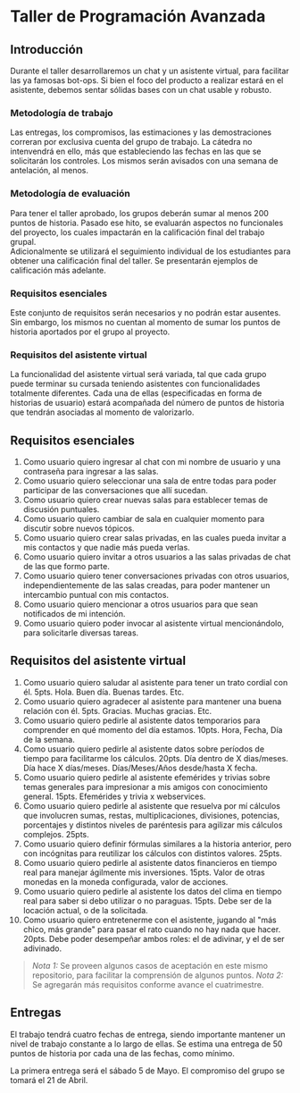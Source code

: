# Taller de Programación Avanzada

## Introducción
Durante el taller desarrollaremos un chat y un asistente virtual, para facilitar las ya famosas bot-ops. Si bien el foco del producto a realizar estará en el asistente, debemos sentar sólidas bases con un chat usable y robusto.

### Metodología de trabajo
Las entregas, los compromisos, las estimaciones y las demostraciones correran por exclusiva cuenta del grupo de trabajo. La cátedra no intenvendrá en ello, más que estableciendo las fechas en las que se solicitarán los controles. Los mismos serán avisados con una semana de antelación, al menos.

### Metodología de evaluación
Para tener el taller aprobado, los grupos deberán sumar al menos 200 puntos de historia. Pasado ese hito, se evaluarán aspectos no funcionales del proyecto, los cuales impactarán en la calificación final del trabajo grupal.  
Adicionalmente se utilizará el seguimiento individual de los estudiantes para obtener una calificación final del taller. Se presentarán ejemplos de calificación más adelante.

### Requisitos esenciales
Este conjunto de requisitos serán necesarios y no podrán estar ausentes. Sin embargo, los mismos no cuentan al momento de sumar los puntos de historia aportados por el grupo al proyecto.

### Requisitos del asistente virtual
La funcionalidad del asistente virtual será variada, tal que cada grupo puede terminar su cursada teniendo asistentes con funcionalidades totalmente diferentes. Cada una de ellas (especificadas en forma de historias de usuario) estará acompañada del número de puntos de historia que tendrán asociadas al momento de valorizarlo.  

## Requisitos esenciales

1. Como usuario quiero ingresar al chat con mi nombre de usuario y una contraseña para ingresar a las salas.
2. Como usuario quiero seleccionar una sala de entre todas para poder participar de las conversaciones que allí sucedan.
3. Como usuario quiero crear nuevas salas para establecer temas de discusión puntuales.
4. Como usuario quiero cambiar de sala en cualquier momento para discutir sobre nuevos tópicos.
5. Como usuario quiero crear salas privadas, en las cuales pueda invitar a mis contactos y que nadie más pueda verlas.
6. Como usuario quiero invitar a otros usuarios a las salas privadas de chat de las que formo parte.
7. Como usuario quiero tener conversaciones privadas con otros usuarios, independientemente de las salas creadas, para poder mantener un intercambio puntual con mis contactos.
8. Como usuario quiero mencionar a otros usuarios para que sean notificados de mi intención.
9. Como usuario quiero poder invocar al asistente virtual mencionándolo, para solicitarle diversas tareas.

## Requisitos del asistente virtual

1. Como usuario quiero saludar al asistente para tener un trato cordial con él. 5pts. Hola. Buen día. Buenas tardes. Etc.
2. Como usuario quiero agradecer al asistente para mantener una buena relación con él. 5pts. Gracias. Muchas gracias. Etc.
3. Como usuario quiero pedirle al asistente datos temporarios para comprender en qué momento del día estamos. 10pts. Hora, Fecha, Día de la semana.
4. Como usuario quiero pedirle al asistente datos sobre períodos de tiempo para facilitarme los cálculos. 20pts. Día dentro de X dias/meses. Día hace X días/meses. Días/Meses/Años desde/hasta X fecha.
5. Como usuario quiero pedirle al asistente efemérides y trivias sobre temas generales para impresionar a mis amigos con conocimiento general. 15pts. Efemérides y trivia x webservices.
6. Como usuario quiero pedirle al asistente que resuelva por mí cálculos que involucren sumas, restas, multiplicaciones, divisiones, potencias, porcentajes y distintos niveles de paréntesis para agilizar mis cálculos complejos. 25pts.
7. Como usuario quiero definir fórmulas similares a la historia anterior, pero con incógnitas para reutilizar los cálculos con distintos valores. 25pts.
8. Como usuario quiero pedirle al asistente datos financieros en tiempo real para manejar ágilmente mis inversiones. 15pts. Valor de otras monedas en la moneda configurada, valor de acciones.
9. Como usuario quiero pedirle al asistente los datos del clima en tiempo real para saber si debo utilizar o no paraguas. 15pts. Debe ser de la locación actual, o de la solicitada.
10. Como usuario quiero entretenerme con el asistente, jugando al "más chico, más grande" para pasar el rato cuando no hay nada que hacer. 20pts. Debe poder desempeñar ambos roles: el de adivinar, y el de ser adivinado.

> *Nota 1:* Se proveen algunos casos de aceptación en este mismo repositorio, para facilitar la comprensión de algunos puntos.
> *Nota 2:* Se agregarán más requisitos conforme avance el cuatrimestre.

## Entregas
El trabajo tendrá cuatro fechas de entrega, siendo importante mantener un nivel de trabajo constante a lo largo de ellas. Se estima una entrega de 50 puntos de historia por cada una de las fechas, como mínimo.

La primera entrega será el sábado 5 de Mayo. El compromiso del grupo se tomará el 21 de Abril.
